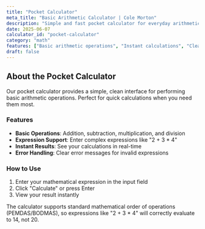 ```yaml
---
title: "Pocket Calculator"
meta_title: "Basic Arithmetic Calculator | Cole Morton"
description: "Simple and fast pocket calculator for everyday arithmetic operations. Add, subtract, multiply, and divide with ease."
date: 2025-06-07
calculator_id: "pocket-calculator"
category: "math"
features: ["Basic arithmetic operations", "Instant calculations", "Clean interface", "Mobile friendly"]
draft: false
---
```


## About the Pocket Calculator

Our pocket calculator provides a simple, clean interface for performing basic arithmetic operations. Perfect for quick calculations when you need them most.

### Features

- **Basic Operations**: Addition, subtraction, multiplication, and division
- **Expression Support**: Enter complex expressions like "2 + 3 * 4"
- **Instant Results**: See your calculations in real-time
- **Error Handling**: Clear error messages for invalid expressions

### How to Use

1. Enter your mathematical expression in the input field
2. Click "Calculate" or press Enter
3. View your result instantly

The calculator supports standard mathematical order of operations (PEMDAS/BODMAS), so expressions like "2 + 3 * 4" will correctly evaluate to 14, not 20.